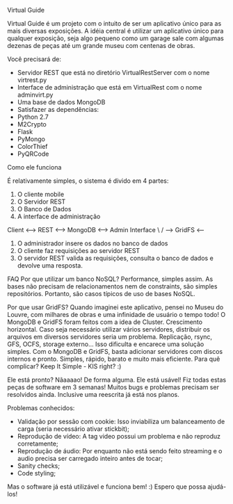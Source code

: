 Virtual Guide

Virtual Guide é um projeto com o intuito de ser um aplicativo único para as mais diversas exposições.
A idéia central é utilizar um aplicativo único para qualquer exposição, seja algo pequeno como um garage sale com algumas dezenas de peças até um grande museu com centenas de obras.

Você precisará de:
- Servidor REST que está no diretório VirtualRestServer com o nome virtrest.py
- Interface de administração que está em VirtualRest com o nome adminvirt.py
- Uma base de dados MongoDB
- Satisfazer as dependências:
 - Python 2.7
 - M2Crypto
 - Flask
 - PyMongo
 - ColorThief
 - PyQRCode

Como ele funciona

É relativamente simples, o sistema é divido em 4 partes:
 1) O cliente mobile
 2) O Servidor REST
 3) O Banco de Dados
 4) A interface de administração

Client <--> REST <--> MongoDB <--> Admin Interface
                 \              /
                  --> GridFS <--

1) O administrador insere os dados no banco de dados
2) O cliente faz requisições ao servidor REST
3) O servidor REST valida as requisições, consulta o banco de dados e devolve uma resposta.

FAQ
Por que utilizar um banco NoSQL?
Performance, simples assim. As bases não precisam de relacionamentos nem de constraints, são simples repositórios. Portanto, são casos típicos de uso de bases NoSQL.

Por que usar GridFS?
Quando imaginei este aplicativo, pensei no Museu do Louvre, com milhares de obras e uma infinidade de usuário o tempo todo!
O MongoDB e GridFS foram feitos com a idea de Cluster. Crescimento horizontal. Caso seja necessário utilizar vários servidores, distribuir os arquivos em diversos servidores seria um problema. Replicação, rsync, GFS, OCFS, storage externo... Isso dificulta e encarece uma solução simples. Com o MongoDB e GridFS, basta adicionar servidores com discos internos e pronto. Simples, rápido, barato e muito mais eficiente. Para quê complicar? Keep It Simple - KIS right? :)

Ele está pronto?
Nãaaaao! De forma alguma. Ele está usável!
Fiz todas estas peças de software em 3 semanas! Muitos bugs e problemas precisam ser resolvidos ainda.
Inclusive uma reescrita já está nos planos.

Problemas conhecidos:
- Validação por sessão com cookie: Isso inviabiliza um balanceamento de carga (seria necessário ativar stickbit);
- Reprodução de vídeo: A tag video possui um problema e não reproduz corretamente;
- Reprodução de áudio: Por enquanto não está sendo feito streaming e o audio precisa ser carregado inteiro antes de tocar;
- Sanity checks;
- Code styling;

Mas o software já está utilizável e funciona bem! :)
Espero que possa ajudá-los!
